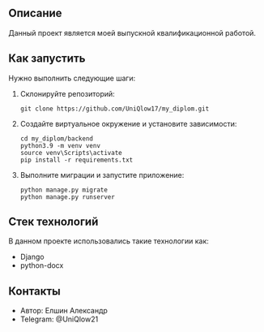 ## Описание
Данный проект является моей выпускной квалификационной работой.

## Как запустить
Нужно выполнить следующие шаги:

1. Склонируйте репозиторий:
   ```
   git clone https://github.com/UniQlow17/my_diplom.git
   ```

2. Создайте виртуальное окружение и установите зависимости:
   ```
   cd my_diplom/backend
   python3.9 -m venv venv
   source venv\Scripts\activate
   pip install -r requirements.txt
   ```

3. Выполните миграции и запустите приложение:
   ```
   python manage.py migrate
   python manage.py runserver
   ```

## Стек технологий
В данном проекте использовались такие технологии как:

* Django
* python-docx

## Контакты
* Автор: Елшин Александр
* Telegram: @UniQlow21